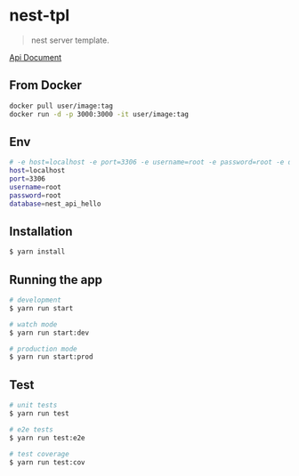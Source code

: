 # nest-tpl

> nest server template.

[Api Document](./docs/api.md)

## From Docker

```bash
docker pull user/image:tag
docker run -d -p 3000:3000 -it user/image:tag
```

## Env

```sh
# -e host=localhost -e port=3306 -e username=root -e password=root -e database=nest_api_hello
host=localhost
port=3306
username=root
password=root
database=nest_api_hello
```

## Installation

```bash
$ yarn install
```

## Running the app

```bash
# development
$ yarn run start

# watch mode
$ yarn run start:dev

# production mode
$ yarn run start:prod
```

## Test

```bash
# unit tests
$ yarn run test

# e2e tests
$ yarn run test:e2e

# test coverage
$ yarn run test:cov
```